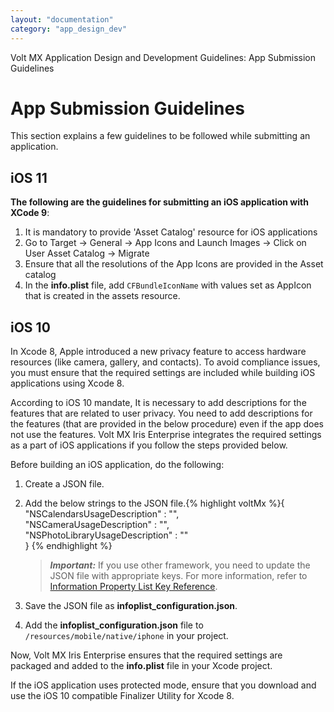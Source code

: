 ```yaml
---
layout: "documentation"
category: "app_design_dev"
---
```

                          

Volt MX  Application Design and Development Guidelines: App Submission Guidelines

App Submission Guidelines
=========================

This section explains a few guidelines to be followed while submitting an application.

iOS 11
------

**The following are the guidelines for submitting an iOS application with XCode 9**:

1.  It is mandatory to provide 'Asset Catalog' resource for iOS applications
2.  Go to Target -> General -> App Icons and Launch Images -> Click on User Asset Catalog -> Migrate
3.  Ensure that all the resolutions of the App Icons are provided in the Asset catalog
4.  In the **info.plist** file, add `CFBundleIconName` with values set as AppIcon that is created in the assets resource.

iOS 10
------

In Xcode 8, Apple introduced a new privacy feature to access hardware resources (like camera, gallery, and contacts). To avoid compliance issues, you must ensure that the required settings are included while building iOS applications using Xcode 8.

According to iOS 10 mandate, It is necessary to add descriptions for the features that are related to user privacy. You need to add descriptions for the features (that are provided in the below procedure) even if the app does not use the features. Volt MX Iris Enterprise integrates the required settings as a part of iOS applications if you follow the steps provided below.

Before building an iOS application, do the following:

1.  Create a JSON file.
2.  Add the below strings to the JSON file.{% highlight voltMx %}{  
    "NSCalendarsUsageDescription" : "<description>",  
    "NSCameraUsageDescription" : "<description>",  
    "NSPhotoLibraryUsageDescription" : "<description>"  
    }
    {% endhighlight %}
    
    > **_Important:_** If you use other framework, you need to update the JSON file with appropriate keys. For more information, refer to [Information Property List Key Reference](https://developer.apple.com/library/content/documentation/General/Reference/InfoPlistKeyReference/Articles/CocoaKeys.html).
    
3.  Save the JSON file as **infoplist\_configuration.json**.
4.  Add the **infoplist\_configuration.json** file to `/resources/mobile/native/iphone` in your project.

Now, Volt MX Iris Enterprise ensures that the required settings are packaged and added to the **info.plist** file in your Xcode project.

If the iOS application uses protected mode, ensure that you download and use the iOS 10 compatible Finalizer Utility for Xcode 8.
